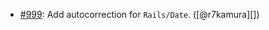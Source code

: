 * [#999](https://github.com/rubocop/rubocop-rails/pull/999): Add autocorrection for `Rails/Date`. ([@r7kamura][])
